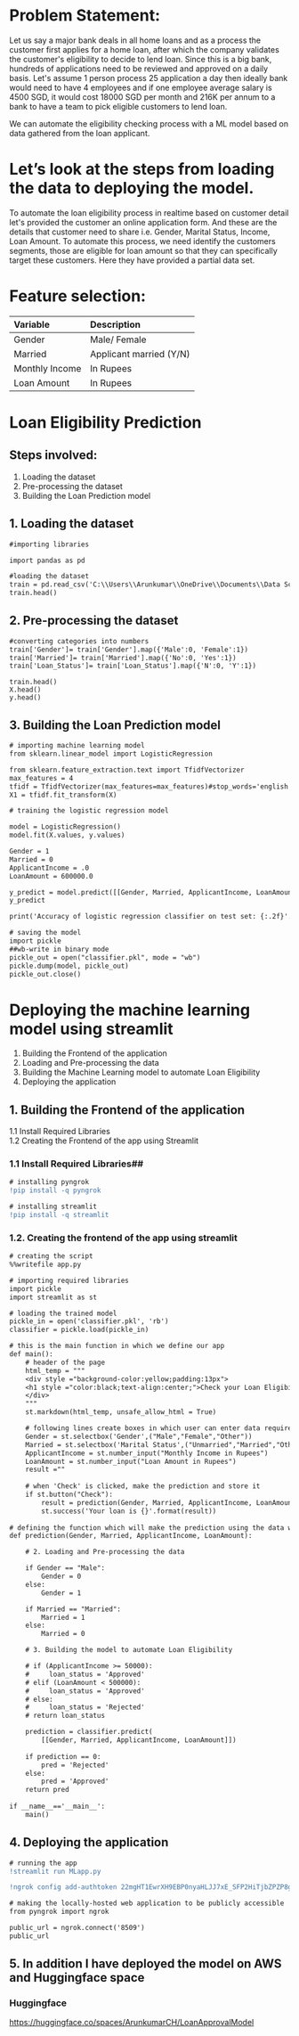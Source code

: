 # Problem Statement:

Let us say a major bank deals in all home loans and as a process the customer first applies for a home loan, after which the company validates the customer's eligibility to decide to lend loan. Since this is a big bank, hundreds of applications need to be reviewed and approved on a daily basis. Let's assume 1 person process 25 application a day then ideally bank would need to have 4 employees and if one employee average salary is 4500 SGD, it would cost 18000 SGD per month and 216K per annum to a bank to have a team to pick eligible customers to lend loan.

We can automate the eligibility checking process with a ML model based on data gathered from the loan applicant.

# Let’s look at the steps from loading the data to deploying the model. 
To automate the loan eligibility process in realtime based on customer detail let's provided the customer an online application form. And these are the details that customer need to share i.e. Gender, Marital Status, Income, Loan Amount. To automate this process, we need identify the customers segments, those are eligible for loan amount so that they can specifically target these customers. Here they have provided a partial data set.

# Feature selection:

| Variable | Description |
| :--------| :----------- | 
| Gender | Male/ Female | 
| Married | Applicant married (Y/N) |
| Monthly Income | In Rupees |
| Loan Amount | In Rupees |


# Loan Eligibility Prediction
## Steps involved:
  1. Loading the dataset
  2. Pre-processing the dataset
  3. Building the Loan Prediction model

## 1. Loading the dataset
```diff
#importing libraries

import pandas as pd

#loading the dataset
train = pd.read_csv('C:\\Users\\Arunkumar\\OneDrive\\Documents\\Data Science\\Deploying Machine Learning model using Streamlit\\loan_data.csv')
train.head()
```
## 2. Pre-processing the dataset
```diff
#converting categories into numbers
train['Gender']= train['Gender'].map({'Male':0, 'Female':1})
train['Married']= train['Married'].map({'No':0, 'Yes':1})
train['Loan_Status']= train['Loan_Status'].map({'N':0, 'Y':1})
```
```
train.head()
X.head()
y.head()
```
## 3. Building the Loan Prediction model
```diff
# importing machine learning model
from sklearn.linear_model import LogisticRegression
```
```diff
from sklearn.feature_extraction.text import TfidfVectorizer
max_features = 4
tfidf = TfidfVectorizer(max_features=max_features)#stop_words='english',)# norm = None)#)
X1 = tfidf.fit_transform(X)
```
```diff
# training the logistic regression model

model = LogisticRegression() 
model.fit(X.values, y.values)
```
```diff
Gender = 1
Married = 0
ApplicantIncome = .0 
LoanAmount = 600000.0
```
```diff
y_predict = model.predict([[Gender, Married, ApplicantIncome, LoanAmount]])
y_predict
```
```diff
print('Accuracy of logistic regression classifier on test set: {:.2f}'.format(model.score(X.values, y.values)))
```
```diff
# saving the model 
import pickle 
##wb-write in binary mode 
pickle_out = open("classifier.pkl", mode = "wb") 
pickle.dump(model, pickle_out) 
pickle_out.close()
```
# Deploying the machine learning model using streamlit

  1. Building the Frontend of the application
  2. Loading and Pre-processing the data
  3. Building the Machine Learning model to automate Loan Eligibility
  4. Deploying the application

## 1. Building the Frontend of the application

1.1 Install Required Libraries<br>
1.2 Creating the Frontend of the app using Streamlit

### 1.1 Install Required Libraries##
```diff
# installing pyngrok
!pip install -q pyngrok
```
```diff
# installing streamlit
!pip install -q streamlit
```
### 1.2. Creating the frontend of the app using streamlit
```diff
# creating the script
%%writefile app.py

# importing required libraries
import pickle
import streamlit as st

# loading the trained model
pickle_in = open('classifier.pkl', 'rb') 
classifier = pickle.load(pickle_in)

# this is the main function in which we define our app  
def main():       
    # header of the page 
    html_temp = """ 
    <div style ="background-color:yellow;padding:13px"> 
    <h1 style ="color:black;text-align:center;">Check your Loan Eligibility</h1> 
    </div> 
    """
    st.markdown(html_temp, unsafe_allow_html = True) 

    # following lines create boxes in which user can enter data required to make prediction 
    Gender = st.selectbox('Gender',("Male","Female","Other"))
    Married = st.selectbox('Marital Status',("Unmarried","Married","Other")) 
    ApplicantIncome = st.number_input("Monthly Income in Rupees") 
    LoanAmount = st.number_input("Loan Amount in Rupees")
    result =""
      
    # when 'Check' is clicked, make the prediction and store it 
    if st.button("Check"): 
        result = prediction(Gender, Married, ApplicantIncome, LoanAmount) 
        st.success('Your loan is {}'.format(result))
 
# defining the function which will make the prediction using the data which the user inputs 
def prediction(Gender, Married, ApplicantIncome, LoanAmount): 

    # 2. Loading and Pre-processing the data 

    if Gender == "Male":
        Gender = 0
    else:
        Gender = 1

    if Married == "Married":
        Married = 1
    else:
        Married = 0

    # 3. Building the model to automate Loan Eligibility 

    # if (ApplicantIncome >= 50000):
    #     loan_status = 'Approved'
    # elif (LoanAmount < 500000):
    #     loan_status = 'Approved'
    # else:
    #     loan_status = 'Rejected'
    # return loan_status

    prediction = classifier.predict( 
        [[Gender, Married, ApplicantIncome, LoanAmount]])
     
    if prediction == 0:
        pred = 'Rejected'
    else:
        pred = 'Approved'
    return pred
     
if __name__=='__main__': 
    main()
 ```
 ## 4. Deploying the application
 ```diff
 # running the app
!streamlit run MLapp.py
```

```diff
!ngrok config add-authtoken 22mgHT1EwrXH9EBP0nyaHLJJ7xE_SFP2HiTjbZPZP8g7jgbn
```
```diff
# making the locally-hosted web application to be publicly accessible
from pyngrok import ngrok

public_url = ngrok.connect('8509')
public_url
```
## 5. In addition I have deployed the model on AWS and Huggingface space

### Huggingface
https://huggingface.co/spaces/ArunkumarCH/LoanApprovalModel
